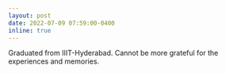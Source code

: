 ```yaml
---
layout: post
date: 2022-07-09 07:59:00-0400
inline: true
---
```


Graduated from IIIT-Hyderabad. Cannot be more grateful for the experiences and memories.
